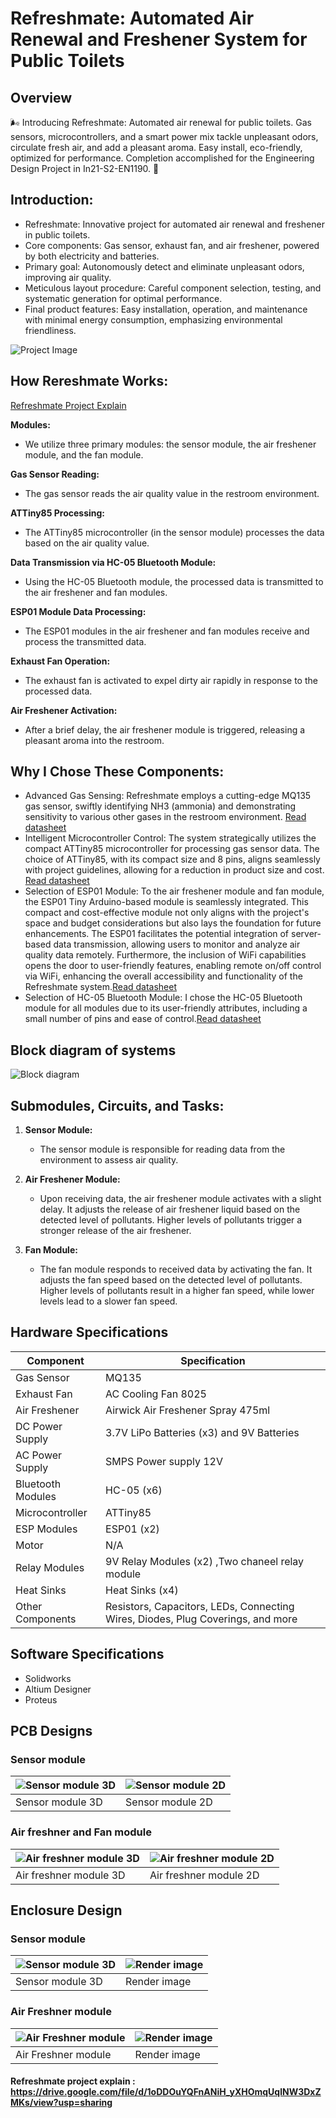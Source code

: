 

# Refreshmate: Automated Air Renewal and Freshener System for Public Toilets


## Overview
 🌬️ Introducing Refreshmate: Automated air renewal for public toilets. Gas sensors, microcontrollers, and a smart power mix tackle unpleasant odors, circulate fresh air, and add a pleasant aroma. Easy install, eco-friendly, optimized for performance. Completion accomplished for the Engineering Design Project in In21-S2-EN1190. 🚀

## Introduction:

- Refreshmate: Innovative project for automated air renewal and freshener in public toilets.
- Core components: Gas sensor, exhaust fan, and air freshener, powered by both electricity and batteries.
- Primary goal: Autonomously detect and eliminate unpleasant odors, improving air quality.
- Meticulous layout procedure: Careful component selection, testing, and systematic generation for optimal performance.
- Final product features: Easy installation, operation, and maintenance with minimal energy consumption, emphasizing environmental friendliness.

![Project Image](https://raw.githubusercontent.com/maduwanthasl/RefreshMate/main/Project%20images/Refreshmate%20project.png)

## How Rereshmate Works:

[Refreshmate Project Explain](https://github.com/maduwanthasl/RefreshMate/assets/107339150/9a8a3949-62f4-4360-bf2a-769d5a35e4b5)

**Modules:**
- We utilize three primary modules: the sensor module, the air freshener module, and the fan module.

**Gas Sensor Reading:**
- The gas sensor reads the air quality value in the restroom environment.

**ATTiny85 Processing:**
- The ATTiny85 microcontroller (in the sensor module) processes the data based on the air quality value.

**Data Transmission via HC-05 Bluetooth Module:**
- Using the HC-05 Bluetooth module, the processed data is transmitted to the air freshener and fan modules.

**ESP01 Module Data Processing:**
- The ESP01 modules in the air freshener and fan modules receive and process the transmitted data.

**Exhaust Fan Operation:**
- The exhaust fan is activated to expel dirty air rapidly in response to the processed data.

**Air Freshener Activation:**
- After a brief delay, the air freshener module is triggered, releasing a pleasant aroma into the restroom.

## Why I Chose These Components:

- Advanced Gas Sensing: Refreshmate employs a cutting-edge MQ135 gas sensor, swiftly identifying NH3 (ammonia) and demonstrating sensitivity to various other gases in the restroom environment. [Read datasheet](https://github.com/maduwanthasl/RefreshMate/blob/main/Datasheets/SNS-MQ135.pdf)
- Intelligent Microcontroller Control: The system strategically utilizes the compact ATTiny85 microcontroller for processing gas sensor data. The choice of ATTiny85, with its compact size and 8 pins, aligns seamlessly with project guidelines, allowing for a reduction in product size and cost. [Read datasheet](https://github.com/maduwanthasl/RefreshMate/blob/main/Datasheets/Atmel-2586-AVR-8-bit-Microcontroller-ATtiny25-ATtiny45-ATtiny85_Datasheet.pdf)
- Selection of ESP01 Module: To the air freshener module and fan module, the ESP01 Tiny Arduino-based module is seamlessly integrated. This compact and cost-effective module not only aligns with the project's space and budget considerations but also lays the foundation for future enhancements. The ESP01 facilitates the potential integration of server-based data transmission, allowing users to monitor and analyze air quality data remotely. Furthermore, the inclusion of WiFi capabilities opens the door to user-friendly features, enabling remote on/off control via WiFi, enhancing the overall accessibility and functionality of the Refreshmate system.[Read datasheet](https://github.com/maduwanthasl/RefreshMate/blob/main/Datasheets/esp01.pdf)
- Selection of HC-05 Bluetooth Module: I chose the HC-05 Bluetooth module for all modules due to its user-friendly attributes, including a small number of pins and ease of control.[Read datasheet](https://github.com/maduwanthasl/RefreshMate/blob/main/Datasheets/HC-05%20Datasheet.pdf)

## Block diagram of systems
![Block diagram](https://github.com/maduwanthasl/RefreshMate/blob/main/Block%20diagram/Main%20block%20daigram.png)

## Submodules, Circuits, and Tasks:

1. **Sensor Module:**
   - The sensor module is responsible for reading data from the environment to assess air quality.

2. **Air Freshener Module:**
   - Upon receiving data, the air freshener module activates with a slight delay. It adjusts the release of air freshener liquid based on the detected level of pollutants. Higher levels of pollutants trigger a stronger release of the air freshener.

3. **Fan Module:**
   - The fan module responds to received data by activating the fan. It adjusts the fan speed based on the detected level of pollutants. Higher levels of pollutants result in a higher fan speed, while lower levels lead to a slower fan speed.

## Hardware Specifications

| Component                | Specification              |
|--------------------------|-----------------------------|
| Gas Sensor               | MQ135                       |
| Exhaust Fan              | AC Cooling Fan 8025        |
| Air Freshener            | Airwick Air Freshener Spray 475ml |
| DC Power Supply          | 3.7V LiPo Batteries (x3) and 9V Batteries |
| AC Power Supply          | SMPS Power supply 12V |
| Bluetooth Modules        | HC-05 (x6)                  |
| Microcontroller          | ATTiny85                    |
| ESP Modules              | ESP01 (x2)                  |
| Motor                    | N/A                         |
| Relay Modules            | 9V Relay Modules (x2) ,Two chaneel relay module |
| Heat Sinks               | Heat Sinks (x4)             |
| Other Components         | Resistors, Capacitors, LEDs, Connecting Wires, Diodes, Plug Coverings, and more |

## Software Specifications

- Solidworks
- Altium Designer
- Proteus


## PCB Designs

### Sensor module

| ![Sensor module 3D ](https://github.com/maduwanthasl/RefreshMate/blob/main/pcb%20designs/Sensor%20module/sensor%20module%20pcb.png) | ![Sensor module 2D](https://github.com/maduwanthasl/RefreshMate/blob/main/pcb%20designs/Sensor%20module/sensor%20module%20pcb%202D%20view.png) |
|---|---|
| Sensor module 3D | Sensor module 2D |

### Air freshner and Fan module
| ![Air freshner module 3D](https://github.com/maduwanthasl/RefreshMate/blob/main/pcb%20designs/Air%20freshner%20module%20%2B%20Fan%20module/Air%20freshner%20and%20fan%20module%20pcb.png) | ![Air freshner module 2D](https://github.com/maduwanthasl/RefreshMate/blob/main/pcb%20designs/Air%20freshner%20module%20%2B%20Fan%20module/Air%20freshner%20and%20fan%20module%20pcb%202D%20view.png) |
|---|---|
| Air freshner module 3D | Air freshner module 2D |


## Enclosure Design

### Sensor module
| ![Sensor module 3D](https://github.com/maduwanthasl/RefreshMate/blob/main/Solid%20works/Sensor%20module/Sensor%20module.png?raw=true) | ![Render image](https://github.com/maduwanthasl/RefreshMate/blob/main/Solid%20works/Sensor%20module/sensor%20module%20clean.jpg?raw=true) |
|---|---|
| Sensor module 3D | Render image |

### Air Freshner module

| ![Air Freshner module](https://github.com/maduwanthasl/RefreshMate/blob/main/Solid%20works/Air%20freshner%20module/Air%20freshner%20enclosure.png?raw=true)| ![Render image](https://github.com/maduwanthasl/RefreshMate/blob/main/Solid%20works/Air%20freshner%20module/Air%20freshner%20module.jpg?raw=true) |
|---|---|
| Air Freshner module | Render image |





  
#### Refreshmate project explain : https://drive.google.com/file/d/1oDDOuYQFnANiH_yXHOmqUqlNW3DxZMKs/view?usp=sharing
